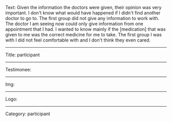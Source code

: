 Text: Given the information the doctors were given, their opinion was very important. I don't know what would have happened if I didn't find another doctor to go to. The first group did not give any information to work with. The doctor I am seeing now could only give information from one appointment that I had. I wanted to know mainly if the [medication] that was given to me was the correct medicine for me to take. The first group I was with I did not feel comfortable with and I don't think they even cared.

----

Title: participant

----

Testimonee:

----

Img:

----

Logo:

----

Category: participant
